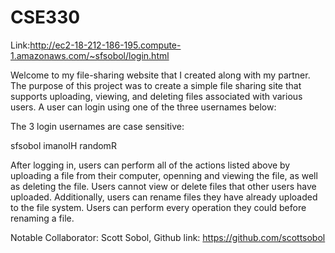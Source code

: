 # CSE330

Link:http://ec2-18-212-186-195.compute-1.amazonaws.com/~sfsobol/login.html

Welcome to my file-sharing website that I created along with my partner.  The purpose of this project was to create a simple file sharing site that supports uploading, viewing, and deleting files associated with various users.  A user can login using one of the three usernames below:

The 3 login usernames are case sensitive:

sfsobol
imanolH
randomR

After logging in, users can perform all of the actions listed above by uploading a file from their computer, openning and viewing the file, as well as deleting the file.  Users cannot view or delete files that other users have uploaded.  Additionally, users can rename files they have already uploaded to the file system.  Users can perform every operation they could before renaming a file.

Notable Collaborator: Scott Sobol, Github link: https://github.com/scottsobol
